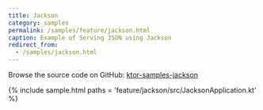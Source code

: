 ```yaml
---
title: Jackson
category: samples
permalink: /samples/feature/jackson.html
caption: Example of Serving JSON using Jackson
redirect_from:
  - /samples/jackson.html
---
```


Browse the source code on GitHub: [ktor-samples-jackson](https://github.com/ktorio/ktor-samples/tree/master/feature/jackson)

{% include sample.html paths = 'feature/jackson/src/JacksonApplication.kt' %}
